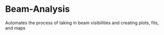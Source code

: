 # Beam-Analysis
Automates the process of taking in beam visibilities and creating plots, fits, and maps
